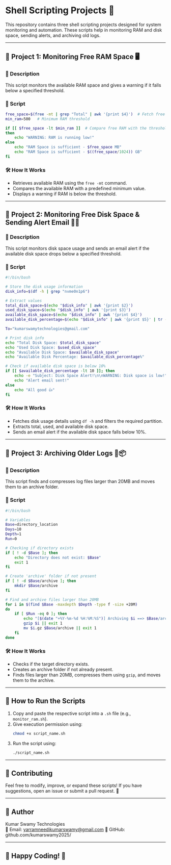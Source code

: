 # Shell Scripting Projects 🚀

This repository contains three shell scripting projects designed for system monitoring and automation. These scripts help in monitoring RAM and disk space, sending alerts, and archiving old logs.

---

## 📌 Project 1: Monitoring Free RAM Space 🖥️

### 📝 Description
This script monitors the available RAM space and gives a warning if it falls below a specified threshold.

### 📜 Script
```bash
free_space=$(free -mt | grep "Total" | awk '{print $4}')  # Fetch free RAM memory
min_ram=500   # Minimum RAM threshold

if [[ $free_space -lt $min_ram ]]  # Compare free RAM with the threshold
then 
    echo "WARNING: RAM is running low!"
else
    echo "RAM Space is sufficient - $free_space MB"
    echo "RAM Space is sufficient - $((free_space/1024)) GB"
fi  
```

### 🛠️ How It Works
- Retrieves available RAM using the `free -mt` command.
- Compares the available RAM with a predefined minimum value.
- Displays a warning if RAM is below the threshold.

---

## 📌 Project 2: Monitoring Free Disk Space & Sending Alert Email 💾📩

### 📝 Description
This script monitors disk space usage and sends an email alert if the available disk space drops below a specified threshold.

### 📜 Script
```bash
#!/bin/bash

# Store the disk usage information
disk_info=$(df -h | grep "nvme0n1p6")

# Extract values
total_disk_space=$(echo "$disk_info" | awk '{print $2}')
used_disk_space=$(echo "$disk_info" | awk '{print $3}')
available_disk_space=$(echo "$disk_info" | awk '{print $4}')
available_disk_percentage=$(echo "$disk_info" | awk '{print $5}' | tr -d '%')  # Remove '%' from percentage

To="kumarswamytechnologies@gmail.com"

# Print disk info
echo "Total Disk Space: $total_disk_space"
echo "Used Disk Space: $used_disk_space"
echo "Available Disk Space: $available_disk_space"
echo "Available Disk Percentage: $available_disk_percentage%"

# Check if available disk space is below 10%
if [[ $available_disk_percentage -lt 10 ]]; then
    echo -e "Subject: Disk Space Alert!\n\nWARNING: Disk space is low!" | sendmail $To
    echo "Alert email sent!"
else
    echo "All good 👍"
fi
```

### 🛠️ How It Works
- Fetches disk usage details using `df -h` and filters the required partition.
- Extracts total, used, and available disk space.
- Sends an email alert if the available disk space falls below 10%.

---

## 📌 Project 3: Archiving Older Logs 📂📦

### 📝 Description
This script finds and compresses log files larger than 20MB and moves them to an archive folder.

### 📜 Script
```bash
#!/bin/bash

# Variables
Base=directory_location
Days=10
Depth=1
Run=0

# Checking if directory exists
if [ ! -d $Base ]; then
    echo "Directory does not exist: $Base"
    exit 1
fi

# Create 'archive' folder if not present
if [ ! -d $Base/archive ]; then
    mkdir $Base/archive
fi

# Find and archive files larger than 20MB
for i in $(find $Base -maxdepth $Depth -type f -size +20M)
do
    if [ $Run -eq 0 ]; then
        echo "[$(date "+%Y-%m-%d %H:%M:%S")] Archiving $i ==> $Base/archive"
        gzip $i || exit 1
        mv $i.gz $Base/archive || exit 1
    fi
done
```

### 🛠️ How It Works
- Checks if the target directory exists.
- Creates an archive folder if not already present.
- Finds files larger than 20MB, compresses them using `gzip`, and moves them to the archive.

---

## 📌 How to Run the Scripts
1. Copy and paste the respective script into a `.sh` file (e.g., `monitor_ram.sh`).
2. Give execution permission using:
   ```bash
   chmod +x script_name.sh
   ```
3. Run the script using:
   ```bash
   ./script_name.sh
   ```

---

## 📢 Contributing
Feel free to modify, improve, or expand these scripts! If you have suggestions, open an issue or submit a pull request. 🚀

---

## 📝 Author
Kumar Swamy Technologies  
📧 Email: yarramneedikumarswamy@gmail.com
💼 GitHub: github.com/kumarswamy2025/

---

## 📌 Happy Coding! 🚀
